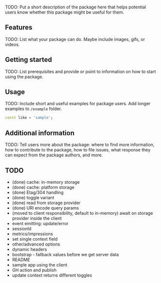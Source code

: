<!--
This README describes the package. If you publish this package to pub.dev,
this README's contents appear on the landing page for your package.

For information about how to write a good package README, see the guide for
[writing package pages](https://dart.dev/guides/libraries/writing-package-pages).

For general information about developing packages, see the Dart guide for
[creating packages](https://dart.dev/guides/libraries/create-library-packages)
and the Flutter guide for
[developing packages and plugins](https://flutter.dev/developing-packages).
-->

TODO: Put a short description of the package here that helps potential users
know whether this package might be useful for them.

## Features

TODO: List what your package can do. Maybe include images, gifs, or videos.

## Getting started

TODO: List prerequisites and provide or point to information on how to
start using the package.

## Usage

TODO: Include short and useful examples for package users. Add longer examples
to `/example` folder.

```dart
const like = 'sample';
```

## Additional information

TODO: Tell users more about the package: where to find more information, how to
contribute to the package, how to file issues, what response they can expect
from the package authors, and more.

## TODO

* (done) cache: in-memory storage
* (done) cache: platform storage
* (done) Etag/304 handling
* (done) toggle variant
* (done) read from storage provider
* (done) URI encode query params
* (moved to client responsibility, default to in-memory) await on storage provider inside the client
* event emitting: update/error
* sessionId
* metrics/impressions
* set single context field
* other/advanced options
* dynamic headers
* bootstrap - fallback values before we get server data
* README
* sample app using the client
* GH action and publish
* update context returns different toggles